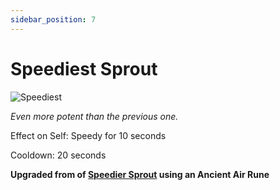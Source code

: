 ```yaml
---
sidebar_position: 7
---
```


# Speediest Sprout

![Speediest](https://vwiki.valorserver.com/api/item/picture/speediest%20sprout)

<i>Even more potent than the previous one.</i>

Effect on Self: Speedy for 10 seconds

Cooldown: 20 seconds

**Upgraded from of [Speedier Sprout](https://wiki.valorserver.com/docs/items/consumables/reusable/speedier_sprout) using an Ancient Air Rune**
